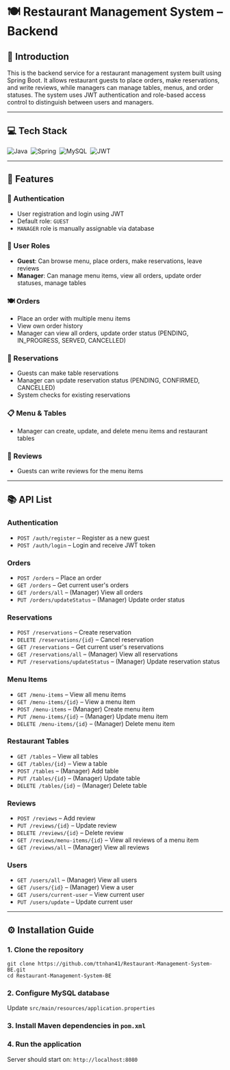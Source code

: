 # 🍽️ Restaurant Management System – Backend

## 🧾 Introduction

This is the backend service for a restaurant management system built using Spring Boot. It allows restaurant guests to place orders, make reservations, and write reviews, while managers can manage tables, menus, and order statuses. The system uses JWT authentication and role-based access control to distinguish between users and managers.

---

## 💻 Tech Stack

![Java](https://img.shields.io/badge/java-%23ED8B00.svg?style=for-the-badge&logo=openjdk&logoColor=white)&nbsp;
![Spring](https://img.shields.io/badge/spring-%236DB33F.svg?style=for-the-badge&logo=spring&logoColor=white)&nbsp;
![MySQL](https://img.shields.io/badge/mysql-4479A1.svg?style=for-the-badge&logo=mysql&logoColor=white)&nbsp;
![JWT](https://img.shields.io/badge/JWT-black?style=for-the-badge&logo=JSON%20web%20tokens)&nbsp;

---

## 🚀 Features

### 🔐 Authentication
- User registration and login using JWT
- Default role: `GUEST`
- `MANAGER` role is manually assignable via database

### 👥 User Roles
- **Guest**: Can browse menu, place orders, make reservations, leave reviews
- **Manager**: Can manage menu items, view all orders, update order statuses, manage tables

### 🍽️ Orders
- Place an order with multiple menu items
- View own order history
- Manager can view all orders, update order status (PENDING, IN_PROGRESS, SERVED, CANCELLED)

### 📅 Reservations
- Guests can make table reservations
- Manager can update reservation status (PENDING, CONFIRMED, CANCELLED)
- System checks for existing reservations

### 📋 Menu & Tables
- Manager can create, update, and delete menu items and restaurant tables

### 📝 Reviews
- Guests can write reviews for the menu items

---

## 📚 API List

### Authentication
- `POST /auth/register` – Register as a new guest
- `POST /auth/login` – Login and receive JWT token

### Orders
- `POST /orders` – Place an order
- `GET /orders` – Get current user's orders
- `GET /orders/all` – (Manager) View all orders
- `PUT /orders/updateStatus` – (Manager) Update order status

### Reservations
- `POST /reservations` – Create reservation
- `DELETE /reservations/{id}` – Cancel reservation
- `GET /reservations` – Get current user's reservations
- `GET /reservations/all` – (Manager) View all reservations
- `PUT /reservations/updateStatus` – (Manager) Update reservation status

### Menu Items
- `GET /menu-items` – View all menu items
- `GET /menu-items/{id}` – View a menu item
- `POST /menu-items` – (Manager) Create menu item
- `PUT /menu-items/{id}` – (Manager) Update menu item
- `DELETE /menu-items/{id}` – (Manager) Delete menu item

### Restaurant Tables
- `GET /tables` – View all tables
- `GET /tables/{id}` – View a table
- `POST /tables` – (Manager) Add table
- `PUT /tables/{id}` – (Manager) Update table
- `DELETE /tables/{id}` – (Manager) Delete table

### Reviews
- `POST /reviews` – Add review
- `PUT /reviews/{id}` – Update review
- `DELETE /reviews/{id}` – Delete review
- `GET /reviews/menu-items/{id}` – View all reviews of a menu item
- `GET /reviews/all` – (Manager) View all reviews

### Users
- `GET /users/all` – (Manager) View all users
- `GET /users/{id}` – (Manager) View a user
- `GET /users/current-user` – View current user
- `PUT /users/update` – Update current user

---

## ⚙️ Installation Guide

### 1. Clone the repository

```
git clone https://github.com/ttnhan41/Restaurant-Management-System-BE.git
cd Restaurant-Management-System-BE
```

### 2. Configure MySQL database
Update `src/main/resources/application.properties`

### 3. Install Maven dependencies in `pom.xml`

### 4. Run the application
Server should start on: `http://localhost:8080`
